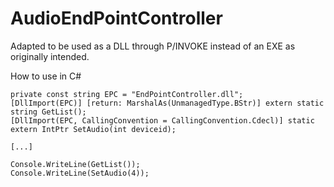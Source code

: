 AudioEndPointController
=======================

Adapted to be used as a DLL through P/INVOKE instead of an EXE as originally intended.

How to use in C#

	private const string EPC = "EndPointController.dll";
	[DllImport(EPC)] [return: MarshalAs(UnmanagedType.BStr)] extern static string GetList();
	[DllImport(EPC, CallingConvention = CallingConvention.Cdecl)] static extern IntPtr SetAudio(int deviceid);

	[...]

	Console.WriteLine(GetList());
	Console.WriteLine(SetAudio(4));
